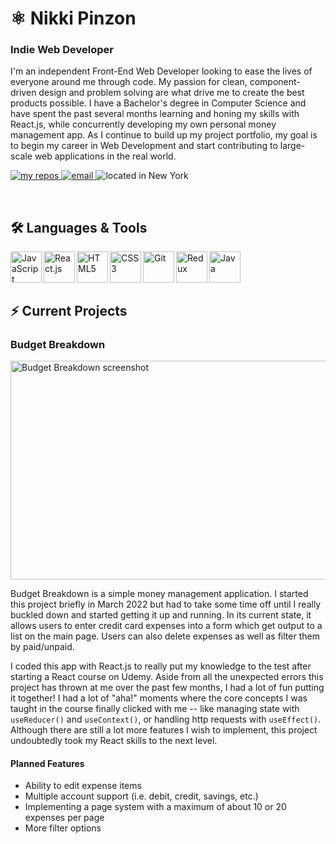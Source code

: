 <h1>⚛ Nikki Pinzon</h1>

### Indie Web Developer

<p>I'm an independent Front-End Web Developer looking to ease the lives of everyone around me through code. My passion for clean, component-driven design and problem solving are what drive me to create the best products possible. I have a Bachelor's degree in Computer Science and have spent the past several months learning and honing my skills with React.js, while concurrently developing my own personal money management app. As I continue to build up my project portfolio, my goal is to begin my career in Web Development and start contributing to large-scale web applications in the real world.</p>

<!-- Badges -->
<p>
  <a href="https://github.com/npinzon1994?tab=repositories">
    <img alt="my repos" title="My Repositories" src="https://custom-icon-badges.demolab.com/badge/-My%20Repos-439D4B?style=for-the-badge&logoColor=white&logo=repo"/>
  </a>
  <a href="mailto:npinzon1994@gmail.com">
    <img alt="email" title="Shoot me an Email" src="https://custom-icon-badges.demolab.com/badge/-npinzon1994@gmail.com-28A0EF?style=for-the-badge&logo=mention&logoColor=white"/>
  </a>
  <a>
    <img alt="located in New York" title="Lives in New York" src="https://custom-icon-badges.demolab.com/badge/New_York-USA-9564D8?style=for-the-badge&logo=location&logoColor=white"/>
  </a>
</p>

<br/>

## 🛠 Languages & Tools
<p>
  <img align="left" alt="JavaScript" width="50px" src="https://cdn.jsdelivr.net/gh/devicons/devicon/icons/javascript/javascript-original.svg" />
  <img align="left" alt="React.js" width="50px" src="https://cdn.jsdelivr.net/gh/devicons/devicon/icons/react/react-original.svg" />
  <img align="left" alt="HTML5" width="50px" src="https://cdn.jsdelivr.net/gh/devicons/devicon/icons/html5/html5-original.svg" />
  <img align="left" alt="CSS3" width="50px" src="https://cdn.jsdelivr.net/gh/devicons/devicon/icons/css3/css3-original.svg" />
  <img align="left" alt="Git" width="50px" src="https://cdn.jsdelivr.net/gh/devicons/devicon/icons/git/git-original.svg" />
  <img align="left" alt="Redux" width="50px" src="https://cdn.jsdelivr.net/gh/devicons/devicon/icons/redux/redux-original.svg" />
  <img align="left" alt="Java" width="50px" src="https://cdn.jsdelivr.net/gh/devicons/devicon/icons/java/java-original.svg" />
</p><br /><br /><br />

## ⚡ Current Projects

### Budget Breakdown

<img src="https://user-images.githubusercontent.com/22157316/215879694-05dfdd65-3e49-43f8-b2a4-97e809aa5f21.PNG" alt="Budget Breakdown screenshot" height="350px" width="550px"/>

Budget Breakdown is a simple money management application. I started this project briefly in March 2022 but had to take some time off until I really buckled down and started getting it up and running. In its current state, it allows users to enter credit card expenses into a form which get output to a list on the main page. Users can also delete expenses as well as filter them by paid/unpaid.  
  
I coded this app with React.js to really put my knowledge to the test after starting a React course on Udemy. Aside from all the unexpected errors this project has thrown at me over the past few months, I had a lot of fun putting it together! I had a lot of "aha!" moments where the core concepts I was taught in the course finally clicked with me -- like managing state with ```useReducer()``` and ```useContext()```, or handling http requests with ```useEffect()```. Although there are still a lot more features I wish to implement, this project undoubtedly took my React skills to the next level.  
  
#### Planned Features
- Ability to edit expense items
- Multiple account support (i.e. debit, credit, savings, etc.)
- Implementing a page system with a maximum of about 10 or 20 expenses per page
- More filter options

<!--
**npinzon1994/npinzon1994** is a ✨ _special_ ✨ repository because its `README.md` (this file) appears on your GitHub profile.

Here are some ideas to get you started:

- 🌱 I’m currently learning ...
- 👯 I’m looking to collaborate on ...
- 🤔 I’m looking for help with ...
- 💬 Ask me about ...
- 📫 How to reach me: ...
- 😄 Pronouns: ...
- ⚡ Fun fact: ...
-->
